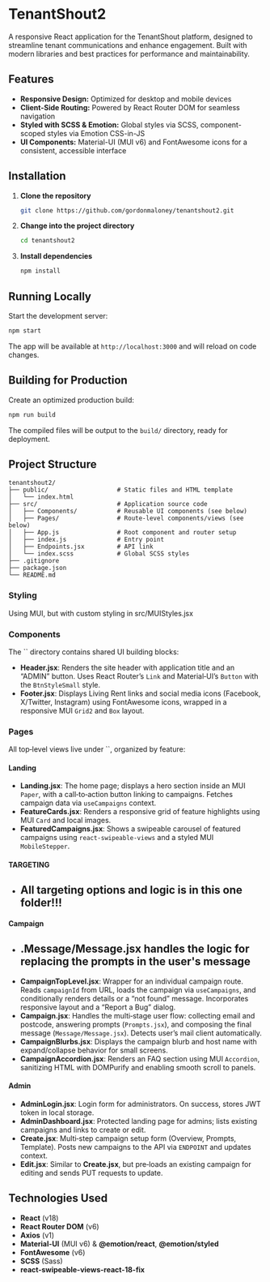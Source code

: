 # TenantShout2

A responsive React application for the TenantShout platform, designed to streamline tenant communications and enhance engagement. Built with modern libraries and best practices for performance and maintainability.

## Features

- **Responsive Design:** Optimized for desktop and mobile devices
- **Client-Side Routing:** Powered by React Router DOM for seamless navigation
- **Styled with SCSS & Emotion:** Global styles via SCSS, component-scoped styles via Emotion CSS-in-JS
- **UI Components:** Material-UI (MUI v6) and FontAwesome icons for a consistent, accessible interface


## Installation

1. **Clone the repository**
   ```bash
   git clone https://github.com/gordonmaloney/tenantshout2.git
   ```
2. **Change into the project directory**
   ```bash
   cd tenantshout2
   ```
3. **Install dependencies**
   ```bash
   npm install
   ```

## Running Locally

Start the development server:

```bash
npm start
```

The app will be available at `http://localhost:3000` and will reload on code changes.

## Building for Production

Create an optimized production build:

```bash
npm run build
```

The compiled files will be output to the `build/` directory, ready for deployment.

## Project Structure

```
tenantshout2/
├── public/                   # Static files and HTML template
│   └── index.html
├── src/                      # Application source code
│   ├── Components/           # Reusable UI components (see below)
│   ├── Pages/                # Route-level components/views (see below)
│   ├── App.js                # Root component and router setup
│   ├── index.js              # Entry point
│   ├── Endpoints.jsx         # API link
│   └── index.scss            # Global SCSS styles
├── .gitignore
├── package.json
└── README.md
```


### Styling
Using MUI, but with custom styling in src/MUIStyles.jsx


### Components

The `` directory contains shared UI building blocks:

- **Header.jsx**: Renders the site header with application title and an “ADMIN” button. Uses React Router’s `Link` and Material‑UI’s `Button` with the `BtnStyleSmall` style.
- **Footer.jsx**: Displays Living Rent links and social media icons (Facebook, X/Twitter, Instagram) using FontAwesome icons, wrapped in a responsive MUI `Grid2` and `Box` layout.

### Pages

All top‑level views live under ``, organized by feature:

#### Landing

- **Landing.jsx**: The home page; displays a hero section inside an MUI `Paper`, with a call‑to‑action button linking to campaigns. Fetches campaign data via `useCampaigns` context.
- **FeatureCards.jsx**: Renders a responsive grid of feature highlights using MUI `Card` and local images.
- **FeaturedCampaigns.jsx**: Shows a swipeable carousel of featured campaigns using `react‑swipeable‑views` and a styled MUI `MobileStepper`.

#### TARGETING

- ## All targeting options and logic is in this one folder!!!



#### Campaign

- ## .Message/Message.jsx handles the logic for replacing the prompts in the user's message 
- **CampaignTopLevel.jsx**: Wrapper for an individual campaign route. Reads `campaignId` from URL, loads the campaign via `useCampaigns`, and conditionally renders details or a “not found” message. Incorporates responsive layout and a “Report a Bug” dialog.
- **Campaign.jsx**: Handles the multi‑stage user flow: collecting email and postcode, answering prompts (`Prompts.jsx`), and composing the final message (`Message/Message.jsx`). Detects user’s mail client automatically.
- **CampaignBlurbs.jsx**: Displays the campaign blurb and host name with expand/collapse behavior for small screens.
- **CampaignAccordion.jsx**: Renders an FAQ section using MUI `Accordion`, sanitizing HTML with DOMPurify and enabling smooth scroll to panels.

#### Admin

- **AdminLogin.jsx**: Login form for administrators. On success, stores JWT token in local storage.
- **AdminDashboard.jsx**: Protected landing page for admins; lists existing campaigns and links to create or edit.
- **Create.jsx**: Multi‑step campaign setup form (Overview, Prompts, Template). Posts new campaigns to the API via `ENDPOINT` and updates context.
- **Edit.jsx**: Similar to **Create.jsx**, but pre‑loads an existing campaign for editing and sends PUT requests to update.

## Technologies Used

- **React** (v18)
- **React Router DOM** (v6)
- **Axios** (v1)
- **Material-UI** (MUI v6) & **@emotion/react**, **@emotion/styled**
- **FontAwesome** (v6)
- **SCSS** (Sass)
- **react-swipeable-views-react-18-fix**